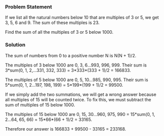 ### **Problem Statement**

If we list all the natural numbers below 10 that are multiples of 3 or 5, we get 3, 5, 6 and 9. The sum of these multiples is 23.

Find the sum of all the multiples of 3 or 5 below 1000.

### **Solution**

The sum of numbers from 0 to a positive number N is N(N + 1)/2.

The multiples of 3 below 1000 are 0, 3, 6...993, 996, 999. Their sum is 3\*sum(0, 1, 2,...331, 332, 333) = 3\*333\*(333 + 1)/2 = 166833.

The multiples of 5 below 1000 are 0, 5, 10...985, 990, 995. Their sum is 5\*sum(0, 1, 2...197, 198, 199) = 5\*199\*(199 + 1)/2 = 99500.

If we simply add the two summations, we will get a wrong answer because all multiples of 15 will be counted twice. To fix this, we must subtract the sum of multiples of 15 below 1000.

The multiples of 15 below 1000 are 0, 15, 30...960, 975, 990 = 15\*sum(0, 1, 2...64, 65, 66) = 15\*66\*(66 + 1)/2 = 33165.

Therefore our answer is 166833 + 99500 - 33165 = 233168.
